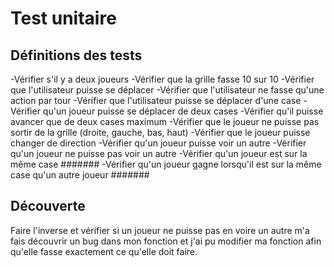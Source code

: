 # Test unitaire

## Définitions des tests

-Vérifier s'il y a deux joueurs
-Vérifier que la grille fasse 10 sur 10
-Vérifier que l'utilisateur puisse se déplacer
-Vérifier que l'utilisateur ne fasse qu'une action par tour
-Vérifier que l'utilisateur puisse se déplacer d'une case 
-Vérifier qu'un joueur puisse se déplacer de deux cases 
-Vérifier qu'il puisse avancer que de deux cases maximum
-Vérifier que le joueur ne puisse pas sortir de la grille (droite, gauche, bas, haut)
-Vérifier que le joueur puisse changer de direction
-Vérifier qu'un joueur puisse voir un autre
-Vérifier qu'un joueur ne puisse pas voir un autre
-Vérifier qu'un joueur est sur la même case #######
-Vérifier qu'un joueur gagne lorsqu'il est sur la même case qu'un autre joueur #######


## Découverte

Faire l'inverse et vérifier si un joueur ne puisse pas en voire un autre m'a fais découvrir un bug dans mon fonction et j'ai pu modifier ma fonction afin qu'elle fasse exactement ce qu'elle doit faire.
